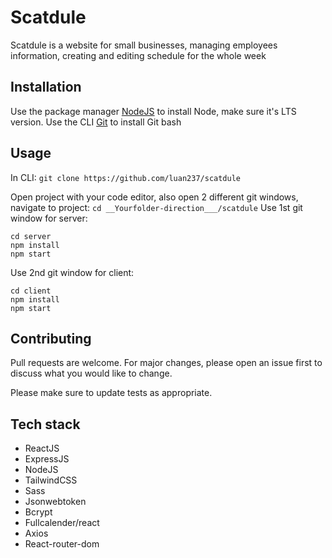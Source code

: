 # Scatdule

Scatdule is a website for small businesses, managing employees information, creating and editing schedule for the whole week

## Installation

Use the package manager [NodeJS](https://nodejs.org/en/download/) to install Node, make sure it's LTS version.
Use the CLI [Git](https://git-scm.com/downloads) to install Git bash

## Usage

In CLI:
`git clone https://github.com/luan237/scatdule`

Open project with your code editor, also open 2 different git windows, navigate to project: `cd __Yourfolder-direction___/scatdule`
Use 1st git window for server:

```
cd server
npm install
npm start
```

Use 2nd git window for client:

```
cd client
npm install
npm start
```

## Contributing

Pull requests are welcome. For major changes, please open an issue first to discuss what you would like to change.

Please make sure to update tests as appropriate.

## Tech stack

- ReactJS
- ExpressJS
- NodeJS
- TailwindCSS
- Sass
- Jsonwebtoken
- Bcrypt
- Fullcalender/react
- Axios
- React-router-dom

